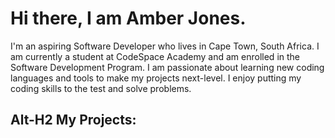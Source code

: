 <!--My Introduction -->
# Hi there, I am Amber Jones. 
I'm an aspiring Software Developer who lives in Cape Town, South Africa. I am currently a student at CodeSpace Academy and am enrolled in the Software Development Program. I am passionate about learning new coding languages and tools to make my projects next-level. I enjoy putting my coding skills to the test and solve problems. 


<!--Possible profile banner-->


<!--Technologies and Frameworks -->


<!--Sills and languages -->


<!--Projects showcase -->
## Alt-H2 My Projects:


<!--Social Links -->

<!--Contact info -->



